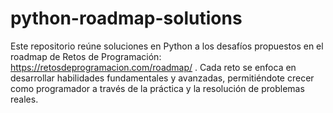 # python-roadmap-solutions
Este repositorio reúne soluciones en Python a los desafíos propuestos en el roadmap de Retos de Programación: https://retosdeprogramacion.com/roadmap/ . Cada reto se enfoca en desarrollar habilidades fundamentales y avanzadas, permitiéndote crecer como programador a través de la práctica y la resolución de problemas reales.
